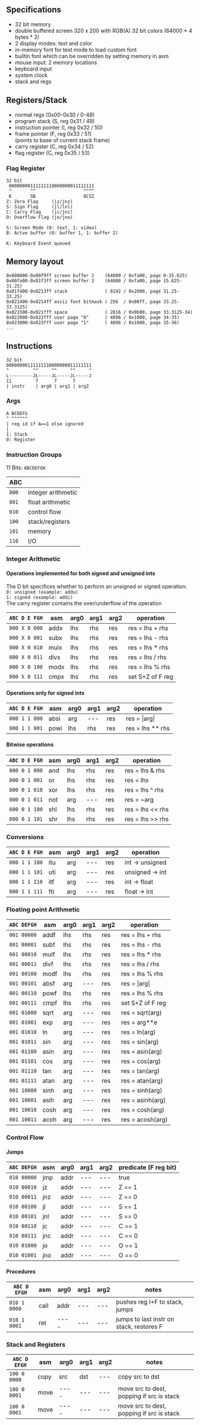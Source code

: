 ## Specifications
- 32 bit memory
- double buffered screen 320 x 200 with RGB(A) 32 bit colors (64000 * 4 bytes * 2)
- 2 display modes: text and color
- in-memory font for text mode to load custom font
- builtin font which can be overridden by setting memory in asm
- mouse input: 2 memory locations
- keyboard input
- system clock
- stack and regs

## Registers/Stack
- normal regs (0x00-0x30 / 0-48)
- program stack (S, reg 0x31 / 49)
- instruction pointer (I, reg 0x32 / 50)
- frame pointer (F, reg 0x33 / 51)<br>
(points to base of current stack frame) 
- carry register (C, reg 0x34 / 52)
- flag register (C, reg 0x35 / 53)

### Flag Register
```
32 bit
 00000000111111110000000011111111
 ^       ^^                  ^^^^
 K       SB                  OCSZ
Z: Zero Flag     (jz/jnz)
S: Sign Flag     (jl/lnl)
C: Carry Flag    (jc/jnc)
O: Overflow Flag (jo/jno)

S: Screen Mode (0: text, 1: video)
B: Actve buffer (0: buffer 1, 1: buffer 2)

K: Keyboard Event queued
```

## Memory layout
```
0x000000-0x00f9ff screen buffer 1    (64000 / 0xfa00, page 0-15.625)
0x00fa00-0x01f3ff screen buffer 2    (64000 / 0xfa00, page 15.625-31.25)
0x01f400-0x0213ff stack              ( 8192 / 0x2000, page 31.25-33.25)
0x021400-0x0214ff ascii font bitmask ( 256  / 0x00ff, page 33.25-33.3125)
0x021500-0x021fff space              ( 2816 / 0x0b00, page 33.3125-34)
0x022000-0x022fff user page "0"      ( 4096 / 0x1000, page 34-35)
0x023000-0x023fff user page "1"      ( 4096 / 0x1000, page 35-36)
...
```

## Instructions
```
32 bit
00000000111111110000000011111111
^         ^^     ^^     ^^     ^
L---------JL-----JL-----JL-----J
11         7      7      7
| instr    | arg0 | arg1 | arg2
```

### Args
```
A BCDEFG
^ ^^^^^^
| reg id if A==1 else ignored
|
1: Stack 
0: Register
```


### Instruction Groups

11 Bits: `ABCDEFGH`

| ABC   |                       |
|-------|-----------------------|                 
| `000` | integer arithmetic    |
| `001` | float arithmetic      |
| `010` | control flow          |
| `100` | stack/registers       |
| `101` | memory                |
| `110` | I/O                   |

### Integer Arithmetic

#### Operations implemented for both signed and unsigned ints
The D bit specifices whether to perform an unsigned or signed operation:<br>
`0: unsigned (example: addu)`<br>
`1: signed (example: addi)`<br>
The carry register contains the over/underflow of the operation

| `ABC D E FGH` | asm  | arg0 | arg1 | arg2 | operation        |
|---------------|------|------|------|------|------------------|
| `000 X 0 000` | addx | lhs  | rhs  | res  | res = lhs + rhs  |
| `000 X 0 001` | subx | lhs  | rhs  | res  | res = lhs - rhs  |
| `000 X 0 010` | mulx | lhs  | rhs  | res  | res = lhs * rhs  |
| `000 X 0 011` | divx | lhs  | rhs  | res  | res = lhs / rhs  |
| `000 X 0 100` | modx | lhs  | rhs  | res  | res = lhs % rhs  |
| `000 X 0 111` | cmpx | lhs  | rhs  | res  | set S+Z of F reg |

#### Operations only for signed ints
| `ABC D E FGH` | asm  | arg0 | arg1 | arg2 | operation        |
|---------------|------|------|------|------|------------------|
| `000 1 1 000` | absi | arg  | ---  | res  | res = \|arg\|    |
| `000 1 1 001` | powi | lhs  | rhs  | res  | res = lhs ** rhs |

#### Bitwise operations
| `ABC D E FGH` | asm | arg0 | arg1 | arg2 | operation        |
|---------------|-----|------|------|------|------------------|
| `000 0 1 000` | and | lhs  | rhs  | res  | res = lhs & rhs  |
| `000 0 1 001` | or  | lhs  | rhs  | res  | res = lhs | rhs  |
| `000 0 1 010` | xor | lhs  | rhs  | res  | res = lhs ^ rhs  |
| `000 0 1 011` | not | arg  | ---  | res  | res = ~arg       |
| `000 0 1 100` | shl | lhs  | rhs  | res  | res = lhs << rhs |
| `000 0 1 101` | shr | lhs  | rhs  | res  | res = lhs >> rhs |

### Conversions
| `ABC D E FGH` | asm | arg0 | arg1 | arg2 | operation       |
|---------------|-----|------|------|------|-----------------|
| `000 1 1 100` | itu | arg  | ---  | res  | int -> unsigned |
| `000 1 1 101` | uti | arg  | ---  | res  | unsigned -> int |
| `000 1 1 110` | itf | arg  | ---  | res  | int -> float    |
| `000 1 1 111` | fti | arg  | ---  | res  | float -> int    |

### Floating point Arithmetic

| `ABC DEFGH` | asm  | arg0 | arg1 | arg2 | operation         |
|-------------|------|------|------|------|-------------------|
| `001 00000` | addf | lhs  | rhs  | res  | res = lhs + rhs   |
| `001 00001` | subf | lhs  | rhs  | res  | res = lhs - rhs   |
| `001 00010` | mulf | lhs  | rhs  | res  | res = lhs * rhs   |
| `001 00011` | divf | lhs  | rhs  | res  | res = lhs / rhs   |
| `001 00100` | modf | lhs  | rhs  | res  | res = lhs % rhs   |
| `001 00101` | absf | arg  | ---  | res  | res = \|arg\|     |
| `001 00110` | powf | lhs  | rhs  | res  | res = lhs % rhs   |
| `001 00111` | cmpf | lhs  | rhs  | res  | set S+Z of F reg  |
| `001 01000` | sqrt | arg  | ---  | res  | res = sqrt(arg)   |
| `001 01001` | exp  | arg  | ---  | res  | res = arg**e      |
| `001 01010` | ln   | arg  | ---  | res  | res = ln(arg)     |
| `001 01011` | sin  | arg  | ---  | res  | res = sin(arg)    |
| `001 01100` | asin | arg  | ---  | res  | res = asin(arg)   |
| `001 01101` | cos  | arg  | ---  | res  | res = cos(arg)    |
| `001 01110` | tan  | arg  | ---  | res  | res = tan(arg)    |
| `001 01111` | atan | arg  | ---  | res  | res = atan(arg)   |
| `001 10000` | sinh | arg  | ---  | res  | res = sinh(arg)   |
| `001 10001` | asih | arg  | ---  | res  | res = asinh(arg)  |
| `001 10010` | cosh | arg  | ---  | res  | res = cosh(arg)   |
| `001 10011` | acoh | arg  | ---  | res  | res = acosh(arg)  |

### Control Flow
#### Jumps
| `ABC DEFGH` | asm  | arg0 | arg1 | arg2 | predicate (F reg bit) |
|-------------|------|------|------|------|-----------------------|
| `010 00000` | jmp  | addr | ---  | ---  | true                  |
| `010 00010` | jz   | addr | ---  | ---  | Z == 1                |
| `010 00011` | jnz  | addr | ---  | ---  | Z == 0                |
| `010 00100` | jl   | addr | ---  | ---  | S == 1                |
| `010 00101` | jnl  | addr | ---  | ---  | S == 0                |
| `010 00110` | jc   | addr | ---  | ---  | C == 1                |
| `010 00111` | jnc  | addr | ---  | ---  | C == 0                |
| `010 01000` | jo   | addr | ---  | ---  | O == 1                |
| `010 01001` | jno  | addr | ---  | ---  | O == 0                |
#### Procedures
| `ABC D EFGH` | asm  | arg0 | arg1 | arg2 | notes                                    |
|--------------|------|------|------|------|------------------------------------------|
| `010 1 0000` | call | addr | ---  | ---  | pushes reg I+F to stack, jumps           |
| `010 1 0001` | ret  | ---- | ---  | ---  | jumps to last instr on stack, restores F |

### Stack and Registers
| `ABC D EFGH` | asm  | arg0 | arg1 | arg2 | notes                                     |
|--------------|------|------|------|------|-------------------------------------------|
| `100 0 0000` | copy | src  | dst  | ---  | copy src to dst                           |
| `100 0 0001` | move | ---- | ---  | ---  | move src to dest, popping if src is stack |
| `100 0 0001` | move | ---- | ---  | ---  | move src to dest, popping if src is stack |